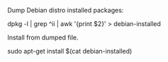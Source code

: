Dump Debian distro installed packages:

dpkg -l | grep ^ii | awk '{print $2}' > debian-installed


Install from dumped file.

sudo apt-get install $(cat debian-installed)
